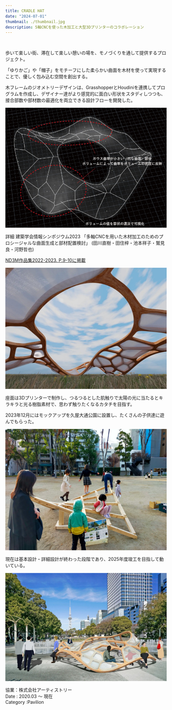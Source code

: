 ```yaml
---
title: CRADLE HAT
date: "2024-07-01"
thumbnail: ./thumbnail.jpg
description: 5軸CNCを使った木加工と大型3Dプリンターのコラボレーション
---
```


<br>





歩いて楽しい街、滞在して楽しい憩いの場を、モノづくりを通して提供するプロジェクト。

「ゆりかご」や「帽子」をモチーフにした柔らかい曲面を木材を使って実現することで、優しく包み込む空間を創出する。


木フレームのジオメトリーデザインは、GrasshopperとHoudiniを連携してプログラムを作成し、デザイナー達がより感覚的に面白い形状をスタディしつつも、接合部数や部材数の最適化を両立できる設計フローを開発した。


![02](./02.jpeg)


詳細
建築学会情報シンポジウム2023
「多軸CNCを用いた木材加工のためのプロシージャルな曲面生成と部材配置検討」
(田川直樹・田住梓・池本祥子・鷲見良・河野哲也)

[ND3M作品集2022-2023. P.9-10に掲載](https://drive.google.com/file/d/1dHDl-V2yBJ08tXo1aBE7TyvMGvnA3MaH/view?usp=drivesdk)


![03](./03.jpeg)


座面は3Dプリンターで制作し、つるつるとした肌触りで太陽の光に当たるとキラキラと光る樹脂素材で、思わず触りたくなるカタチを目指す。

2023年12月にはモックアップを久屋大通公園に設置し、たくさんの子供達に遊んでもらった。

![04](./04.jpeg)


現在は基本設計・詳細設計が終わった段階であり、2025年度竣工を目指して動いている。


![05](./05.jpeg)




協業：株式会社アーティストリー<br>
Date : 2020.03 ～ 現在<br>
Category :Pavilion
